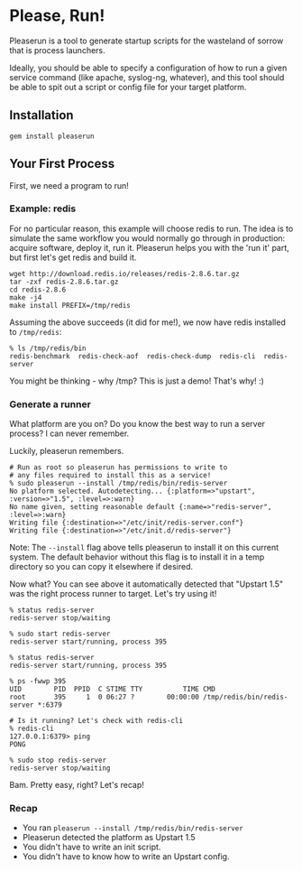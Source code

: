 # Please, Run!

Pleaserun is a tool to generate startup scripts for the wasteland of sorrow
that is process launchers.

Ideally, you should be able to specify a configuration of how to run a given
service command (like apache, syslog-ng, whatever), and this tool should
be able to spit out a script or config file for your target platform.

## Installation

```
gem install pleaserun
```

## Your First Process

First, we need a program to run!

### Example: redis

For no particular reason, this example will choose redis to run. The idea is to
simulate the same workflow you would normally go through in production: acquire
software, deploy it, run it. Pleaserun helps you with the 'run it' part, but
first let's get redis and build it.

```
wget http://download.redis.io/releases/redis-2.8.6.tar.gz
tar -zxf redis-2.8.6.tar.gz
cd redis-2.8.6
make -j4
make install PREFIX=/tmp/redis
```

Assuming the above succeeds (it did for me!), we now have redis installed to `/tmp/redis`:

```
% ls /tmp/redis/bin
redis-benchmark  redis-check-aof  redis-check-dump  redis-cli  redis-server
```

You might be thinking - why /tmp? This is just a demo! That's why! :)

### Generate a runner

What platform are you on? Do you know the best way to run a server process? I
can never remember.

Luckily, pleaserun remembers.

```
# Run as root so pleaserun has permissions to write to
# any files required to install this as a service!
% sudo pleaserun --install /tmp/redis/bin/redis-server
No platform selected. Autodetecting... {:platform=>"upstart", :version=>"1.5", :level=>:warn}
No name given, setting reasonable default {:name=>"redis-server", :level=>:warn}
Writing file {:destination=>"/etc/init/redis-server.conf"}
Writing file {:destination=>"/etc/init.d/redis-server"}
```

Note: The `--install` flag above tells pleaserun to install it on this current system. The
default behavior without this flag is to install it in a temp directory so you can copy
it elsewhere if desired.

Now what? You can see above it automatically detected that "Upstart 1.5" was
the right process runner to target. Let's try using it!

```
% status redis-server
redis-server stop/waiting

% sudo start redis-server
redis-server start/running, process 395

% status redis-server
redis-server start/running, process 395

% ps -fwwp 395
UID        PID  PPID  C STIME TTY          TIME CMD
root       395     1  0 06:27 ?        00:00:00 /tmp/redis/bin/redis-server *:6379

# Is it running? Let's check with redis-cli
% redis-cli
127.0.0.1:6379> ping
PONG

% sudo stop redis-server
redis-server stop/waiting
```

Bam. Pretty easy, right? Let's recap!

### Recap

* You ran `pleaserun --install /tmp/redis/bin/redis-server`
* Pleaserun detected the platform as Upstart 1.5
* You didn't have to write an init script.
* You didn't have to know how to write an Upstart config.
